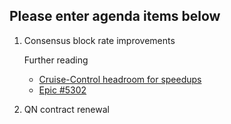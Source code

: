 ## Please enter agenda items below

1. Consensus block rate improvements

   Further reading
    * [Cruise-Control headroom for speedups](https://www.notion.so/dapperlabs/Cruise-Control-headroom-for-speedups-56768a92b66745f1af3e4d15b2b6e8ae?pvs=4)
    * [Epic #5302](https://github.com/onflow/flow-go/issues/5302)
  
2. QN contract renewal

   
